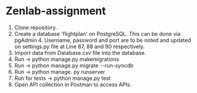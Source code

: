 # Zenlab-assignment

1. Clone repository.
2. Create a database 'flightplan' on PostgreSQL. This  can be done via pgAdmin 4. Username, password and port are to be noted and updated on settings.py file at Line 87, 88 and 90 respectively.
3. Import data from Database.csv file into the database.
4. Run -> python manage.py makemigrations 
5. Run -> python manage.py migrate --run-syncdb
6. Run -> python manage. py runserver
7. Run for tests -> python manage.py test 
8. Open API collection in Postman to access APIs.


